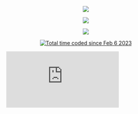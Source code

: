 <p align="center">
  <img
    src="https://github-readme-stats-delta-pearl.vercel.app/api?username=ImpatientTurtle&count_private=true&show_icons=true&theme=tokyonight" />
</p>

<p align="center">
  <img
    src="https://github-readme-stats-delta-pearl.vercel.app/api/top-langs/?username=ImpatientTurtle&theme=tokyonight&langs_count=10" />
</p>

<p align="center">
  <img src="https://komarev.com/ghpvc/?username=ImpatientTurtle&color=38bcad&style=for-the-badge&label=Profile+Views" />
</p>

<p align="center">
  <a href="https://wakatime.com/@c9097350-6256-4637-976e-ecbd0ab78461"><img
      src="https://wakatime.com/badge/user/c9097350-6256-4637-976e-ecbd0ab78461.svg"
      alt="Total time coded since Feb 6 2023" /></a>
</p>

<p align="center">
<figure><embed
    src="https://wakatime.com/share/@c9097350-6256-4637-976e-ecbd0ab78461/c58da417-4fcc-4b3a-8c89-9fbc6ee92d88.svg"></embed>
</figure>
</p>
